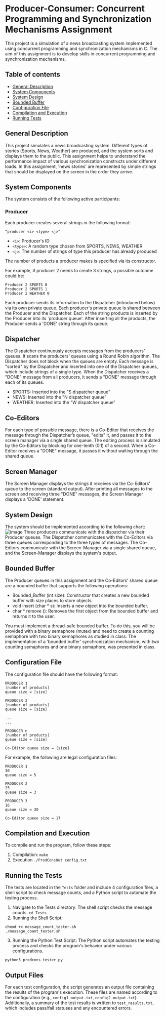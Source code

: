 # Producer-Consumer: Concurrent Programming and Synchronization Mechanisms Assignment
This project is a simulation of a news broadcasting system implemented using concurrent programming and synchronization mechanisms in C.
The aim of this assignment is to develop skills in concurrent programming and synchronization mechanisms.

## Table of contents
- [General Description](#general-description)
- [System Components](#system-components)
- [System Design](#system-design)
- [Bounded Buffer](#bounded-buffer)
- [Configuration File](#configuration-file)
- [Compilation and Execution](#compilation-and-execution)
- [Running Tests](#running-tests)
  
## General Description
This project simulates a news broadcasting system. Different types of stories (Sports, News, Weather) are produced, and the system sorts and displays them to the public.
This assignment helps to understand the performance impact of various synchronization constructs under different loads.
In this assignment, 'news stories' are represented by simple strings that should be displayed on the screen in the order they arrive.

## System Components
The system consists of the following active participants:

### Producer
Each producer creates several strings in the following format:
```
“producer <i> <type> <j>”
```
- ```<i>```: Producer's ID
- ```<type>```: A random type chosen from SPORTS, NEWS, WEATHER
- ```<j>```: The number of strings of type <type> this producer has already produced

The number of products a producer makes is specified via its constructor.

For example, if producer 2 needs to create 3 strings, a possible outcome could be:
```
Producer 2 SPORTS 0
Producer 2 SPORTS 1
Producer 2 WEATHER 0
```
Each producer sends its information to the Dispatcher (introduced below) via its own private queue. Each producer's private queue is shared between the Producer and the Dispatcher. Each of the string products is inserted by the Producer into its 'producer queue'. After inserting all the products, the Producer sends a 'DONE' string through its queue.

## Dispatcher
The Dispatcher continuously accepts messages from the producers' queues. It scans the producers' queues using a Round Robin algorithm. The Dispatcher does not block when the queues are empty. Each message is "sorted" by the Dispatcher and inserted into one of the Dispatcher queues, which include strings of a single type. When the Dispatcher receives a "DONE" message from all producers, it sends a "DONE" message through each of its queues.

- SPORTS: Inserted into the "S dispatcher queue"
- NEWS: Inserted into the "N dispatcher queue"
- WEATHER: Inserted into the "W dispatcher queue"
 
## Co-Editors
For each type of possible message, there is a Co-Editor that receives the message through the Dispatcher’s queue, "edits" it, and passes it to the screen manager via a single shared queue. The editing process is simulated by the Co-Editors by blocking for one-tenth (0.1) of a second. When a Co-Editor receives a "DONE" message, it passes it without waiting through the shared queue.

## Screen Manager
The Screen Manager displays the strings it receives via the Co-Editors' queue to the screen (standard output). After printing all messages to the screen and receiving three "DONE" messages, the Screen Manager displays a 'DONE' statement.

## System Design
The system should be implemented according to the following chart:
![image](https://github.com/user-attachments/assets/84ef073a-6738-43d6-9b34-ca0097f7c84d)
Three producers communicate with the dispatcher via their Producer queues. The Dispatcher communicates with the Co-Editors via three queues corresponding to the three types of messages. The Co-Editors communicate with the Screen-Manager via a single shared queue, and the Screen-Manager displays the system's output.

## Bounded Buffer
The Producer queues in this assignment and the Co-Editors' shared queue are a bounded buffer that supports the following operations:

- Bounded_Buffer (int size): Constructor that creates a new bounded buffer with size places to store objects.
- void insert (char * s): Inserts a new object into the bounded buffer.
- char * remove (): Removes the first object from the bounded buffer and returns it to the user.

You must implement a thread-safe bounded buffer. To do this, you will be provided with a binary semaphore (mutex) and need to create a counting semaphore with two binary semaphores as studied in class. The implementation of a 'bounded buffer' synchronization mechanism, with two counting semaphores and one binary semaphore, was presented in class.

## Configuration File
The configuration file should have the following format:
```
PRODUCER 1
[number of products]
queue size = [size]

PRODUCER 2
[number of products]
queue size = [size]

...
...

PRODUCER n
[number of products]
queue size = [size]

Co-Editor queue size = [size]
```

For example, the following are legal configuration files:
```
PRODUCER 1
30
queue size = 5

PRODUCER 2
25
queue size = 3

PRODUCER 3
16
queue size = 30

Co-Editor queue size = 17
```

## Compilation and Execution
To compile and run the program, follow these steps:
1. Compilation:
   ```make```
2. Execution
   ```./ProdConsOut config.txt```

## Running the Tests
The tests are located in the ```Tests``` folder and include 4 configuration files, a shell script to check message counts, and a Python script to automate the testing process.
1. Navigate to the Tests directory: The shell script checks the message counts.
```cd Tests```
2. Running the Shell Script:
```
chmod +x message_count_tester.sh
./message_count_tester.sh
```
3. Running the Python Test Script: The Python script automates the testing process and checks the program's behavior under various configurations.
```
python3 prodcons_tester.py
```

## Output Files
For each test configuration, the script generates an output file containing the results of the program's execution. These files are named according to the configuration (e.g., ```config1_output.txt```, ```config2_output.txt```). Additionally, a summary of the test results is written to ```test_results.txt```, which includes pass/fail statuses and any encountered errors.
